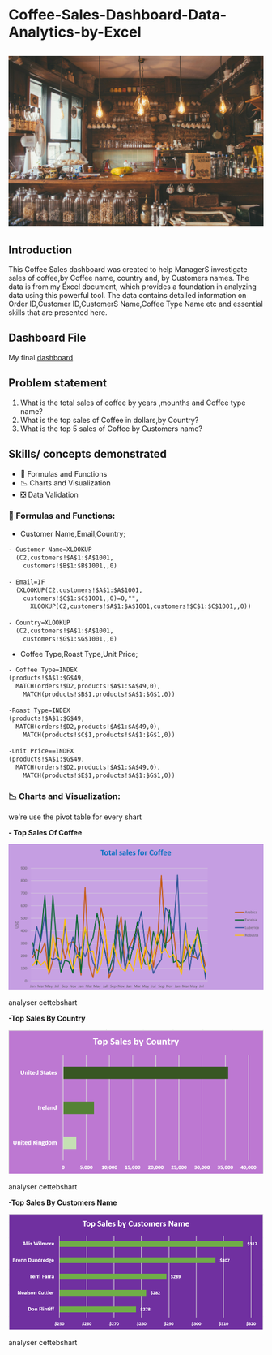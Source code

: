 # Coffee-Sales-Dashboard-Data-Analytics-by-Excel
![](coffee_store.jpg)
---

## Introduction
This Coffee Sales dashboard was created to help ManagerS investigate sales of coffee,by Coffee name, country and, by Customers names.
The data is from my Excel document, which provides a foundation in analyzing data using this powerful tool. The data contains detailed information on Order ID,Customer ID,CustomerS Name,Coffee Type Name etc and essential skills that are presented here.

## Dashboard File
My final [dashboard](https://github.com/Othmane-data/Coffee-Sales-Dashboard-by-Excel/blob/main/coffeeOrdersData.xlsx)

## Problem statement
1. What is the total sales of coffee by years ,mounths and Coffee type name?
2. What is the top sales of Coffee in dollars,by Country?
3. What is the top 5 sales of Coffee by Customers name?

## Skills/ concepts demonstrated
- 🧮 Formulas and Functions
- 📉 Charts and Visualization
- ❎ Data Validation


### 🧮 Formulas and Functions:
- Customer Name,Email,Country;
```
- Customer Name=XLOOKUP
  (C2,customers!$A$1:$A$1001,
    customers!$B$1:$B$1001,,0)
  
- Email=IF
  (XLOOKUP(C2,customers!$A$1:$A$1001,
    customers!$C$1:$C$1001,,0)=0,"",
      XLOOKUP(C2,customers!$A$1:$A$1001,customers!$C$1:$C$1001,,0))

- Country=XLOOKUP
  (C2,customers!$A$1:$A$1001,
    customers!$G$1:$G$1001,,0)
```
  
- Coffee Type,Roast Type,Unit Price;
```
- Coffee Type=INDEX
(products!$A$1:$G$49,
  MATCH(orders!$D2,products!$A$1:$A$49,0),
    MATCH(products!$B$1,products!$A$1:$G$1,0))

-Roast Type=INDEX
(products!$A$1:$G$49,
  MATCH(orders!$D2,products!$A$1:$A$49,0),
    MATCH(products!$C$1,products!$A$1:$G$1,0))

-Unit Price==INDEX
(products!$A$1:$G$49,
  MATCH(orders!$D2,products!$A$1:$A$49,0),
    MATCH(products!$E$1,products!$A$1:$G$1,0))
```

### 📉 Charts and Visualization:
we're use the pivot table for every shart

__- Top Sales Of Coffee__

![](total_sales_coffee.png)

analyser cettebshart

__-Top Sales By Country__

![](top_sales_by_country.PNG)

analyser cettebshart

__-Top Sales By Customers Name__

![](top_sales_by_customers_name.PNG)

analyser cettebshart


